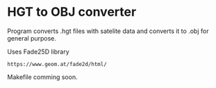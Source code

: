 # HGT to OBJ converter

Program converts .hgt files with satelite data and converts it to .obj for general purpose.

Uses Fade25D library

```https://www.geom.at/fade2d/html/```

Makefile comming soon.